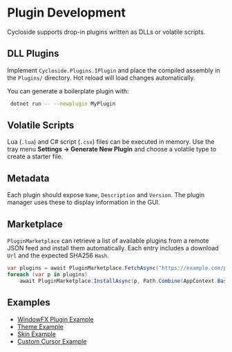 # Plugin Development

Cycloside supports drop-in plugins written as DLLs or volatile scripts.

## DLL Plugins

Implement `Cycloside.Plugins.IPlugin` and place the compiled assembly in the `Plugins/` directory. Hot reload will load changes automatically.

You can generate a boilerplate plugin with:
```bash
 dotnet run -- --newplugin MyPlugin
```

## Volatile Scripts

Lua (`.lua`) and C# script (`.csx`) files can be executed in memory. Use the tray menu **Settings → Generate New Plugin** and choose a volatile type to create a starter file.

## Metadata

Each plugin should expose `Name`, `Description` and `Version`. The plugin manager uses these to display information in the GUI.

## Marketplace

`PluginMarketplace` can retrieve a list of available plugins from a remote JSON feed and
install them automatically. Each entry includes a download `Url` and the expected
SHA256 `Hash`.

```csharp
var plugins = await PluginMarketplace.FetchAsync("https://example.com/plugins.json");
foreach (var p in plugins)
    await PluginMarketplace.InstallAsync(p, Path.Combine(AppContext.BaseDirectory, "Plugins"));
```

## Examples

- [WindowFX Plugin Example](examples/windowfx-plugin-example.md)
- [Theme Example](examples/theme-example.md)
- [Skin Example](examples/skin-example.md)
- [Custom Cursor Example](examples/custom-cursor-example.md)

